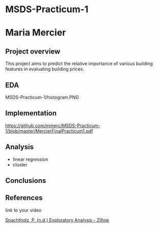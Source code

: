 # MSDS-Practicum-1
# Maria Mercier
## Project overview
This project aims to predict the relative importance of various building features in evaluating building prices.

## EDA
MSDS-Practicum-1/histogram.PNG
## Implementation

https://github.com/mmerc/MSDS-Practicum-1/blob/master/MercierFinalPracticum1.pdf
## Analysis
* linear regression
* cluster


## Conclusions

## References
link to your video

[Spachtholz, P.  (n.d.)  Exploratory Analysis - Zillow](https://www.kaggle.com/philippsp/exploratory-analysis-zillow)
